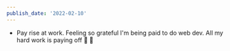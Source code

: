 ```yaml
---
publish_date: '2022-02-10'
---
```

- Pay rise at work. Feeling so grateful I'm being paid to do web dev. All my hard work is paying off 🙏 🥲
